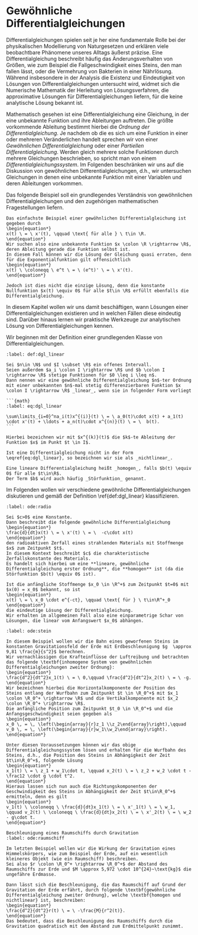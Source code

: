 Gewöhnliche Differentialgleichungen
============================

Differentialgleichungen spielen seit je her eine fundamentale Rolle bei der physikalischen Modellierung von Naturgesetzen und erklären viele beobachtbare Phänomene unseres Alltags äußerst präzise.
Eine Differentialgleichung beschreibt häufig das Änderungsverhalten von Größen, wie zum Beispiel die Fallgeschwindigkeit eines Steins, den man fallen lässt, oder die Vermehrung von Bakterien in einer Nährlösung.
Während insbesondere in der Analysis die Existenz und Eindeutigkeit von Lösungen von Differentialgleichungen untersucht wird, widmet sich die Numerische Mathematik der Herleitung von Lösungsverfahren, die approximative Lösungen für Differentialgleichungen liefern, für die keine analytische Lösung bekannt ist.

Mathematisch gesehen ist eine Differentialgleichung eine Gleichung, in der eine unbekannte Funktion und ihre Ableitungen auftreten.
Die größte vorkommende Ableitung bestimmt hierbei die _Ordnung der Differentialgleichung_. Je nachdem ob die es sich um eine Funktion in einer oder mehreren Veränderlichen handelt sprechen wir von einer _Gewöhnlichen Differentialgleichung_ oder einer _Partiellen Differentialgleichung_.
Werden gleich mehrere solche Funktionen durch mehrere Gleichungen beschrieben, so spricht man von einem _Differentialgleichungssystem_.
Im Folgenden beschränken wir uns auf die Diskussion von gewöhnlichen Differentialgleichungen, d.h., wir untersuchen Gleichungen in denen eine unbekannte Funktion mit einer Variablen und deren Ableitungen vorkommen.

Das folgende Beispiel soll ein grundlegendes Verständnis von gewöhnlichen Differentialgleichungen und den zugehörigen mathematischen Fragestellungen liefern.

````{prf:example}
Das einfachste Beispiel einer gewöhnlichen Differentialgleichung ist gegeben durch
\begin{equation*}
x(t) \ = \ x'(t), \qquad \text{ für alle } \ t\in \R.
\end{equation*}
Wir suchen also eine unbekannte Funktion $x \colon \R \rightarrow \R$, deren Ableitung gerade die Funktion selbst ist.
In diesem Fall können wir die Lösung der Gleichung quasi erraten, denn für die Exponentialfunktion gilt offensichtlich 
\begin{equation*}
x(t) \ \coloneqq \ e^t \ = \ (e^t)' \ = \ x'(t).
\end{equation*}

Jedoch ist dies nicht die einzige Lösung, denn die konstante Nullfunktion $x(t) \equiv 0$ für alle $t\in \R$ erfüllt ebenfalls die Differentialgleichung.
````

In diesem Kapitel wollen wir uns damit beschäftigen, wann Lösungen einer Differentialgleichungen existieren und in welchen Fällen diese eindeutig sind.
Darüber hinaus lernen wir praktische Werkzeuge zur analytischen Lösung von Differentialgleichungen kennen.

Wir beginnen mit der Definition einer grundlegenden Klasse von Differentialgleichungen.

````{prf:definition} Lineare Differentialgleichung
:label: def:dgl_linear

Sei $n\in \N$ und $I \subset \R$ ein offenes Intervall.
Seien außerdem $a_i \colon I \rightarrow \R$ und $b \colon I \rightarrow \R$ stetige Funktionen für $0 \leq i \leq n$.
Dann nennen wir eine gewöhnliche Differentialgleichung $n$-ter Ordnung mit einer unbekannten $n$-mal stetig differenzierbaren Funktion $x \colon I \rightarrow \R$ _linear_, wenn sie in folgender Form vorliegt

```{math}
:label: eq:dgl_linear

\sum\limits_{i=0}^na_i(t)x^{(i)}(t) \ = \ a_0(t)\cdot x(t) + a_1(t) \cdot x'(t) + \ldots + a_n(t)\cdot x^{(n)}(t) \ = \  b(t).
```

Hierbei bezeichnen wir mit $x^{(k)}(t)$ die $k$-te Ableitung der Funktion $x$ im Punkt $t \in I$.

Ist eine Differentialgleichung nicht in der Form \eqref{eq:dgl_linear}, so bezeichnen wir sie als _nichtlinear_.

Eine lineare Differentialgleichung heißt _homogen_, falls $b(t) \equiv 0$ für alle $t\in\R$.
Der Term $b$ wird auch häufig _Störfunktion_ genannt.
````

Im Folgenden wollen wir verschiedene gewöhnliche Differentialgleichungen diskutieren und gemäß der Definition \ref{def:dgl_linear} klassifizieren.

````{prf:example} Radioaktiver Zerfall
:label: ode:radio

Sei $c>0$ eine Konstante. 
Dann beschreibt die folgende gewöhnliche Differentialgleichung
\begin{equation*}
\frac{d}{dt}x(t) \ = \ x'(t) \ = \  -c\cdot x(t)
\end{equation*}
den radioaktiven Zerfall eines strahlenden Materials mit Stoffmenge $x$ zum Zeitpunkt $t$.
In diesem Kontext beschreibt $c$ die charakteristische Zerfallskonstante des Materials.
Es handelt sich hierbei um eine **lineare, gewöhnliche Differentialgleichung erster Ordnung**, die **homogen** ist (da die Störfunktion $b(t) \equiv 0$ ist).

Ist die anfängliche Stoffmenge $x_0 \in \R^+$ zum Zeitpunkt $t=0$ mit $x(0) = x_0$ bekannt, so ist
\begin{equation*}
x(t) \ = \ x_0 \cdot e^{-ct}, \qquad \text{ für } \ t\in\R^+_0
\end{equation*}
die eindeutige Lösung der Differentialgleichung.
Wir erhalten im allgemeinen Fall also eine einparametrige Schar von Lösungen, die linear vom Anfangswert $x_0$ abhängen.
````

````{prf:example} Steinwurf
:label: ode:stein

In diesem Beispiel wollen wir die Bahn eines geworfenen Steins im konstanten Gravitationsfeld der Erde mit Erdbeschleunigung $g  \approx 9,81 \frac{m}{s^2}$ berechnen.
Wir vernachlässigen die Krafteinflüsse der Luftreibung und betrachten das folgende \textbf{inhomogene System von gewöhnlichen Differentialgleichungen zweiter Ordnung}:
\begin{equation*}
\frac{d^2}{dt^2}x_1(t) \ = \ 0,\qquad \frac{d^2}{dt^2}x_2(t) \ = \ -g.
\end{equation*}
Wir bezeichnen hierbei die Horizontalkomponente der Position des Steins entlang der Wurfbahn zum Zeitpunkt $t \in \R_0^+$ mit $x_1 \colon \R_0^+ \rightarrow \R$ und die Vertikalkomponente mit $x_2 \colon \R_0^+ \rightarrow \R$. 
Die anfängliche Position zum Zeitpunkt $t_0 \in \R_0^+$ und die Anfangsgeschwindigkeit seien gegeben als
\begin{equation*}
x_0 \, = \, \left(\begin{array}{r}z_1 \\z_2\end{array}\right),\qquad v_0 \, = \, \left(\begin{array}{r}w_1\\w_2\end{array}\right).
\end{equation*}

Unter diesen Voraussetzungen können wir das obige Differentialgleichungssystem lösen und erhalten für die Wurfbahn des Steins, d.h., die Position des Steins in Abhängigkeit der Zeit $t\in\R_0^+$, folgende Lösung
\begin{equation*}
x_1(t) \ = \ z_1 + w_1\cdot t, \qquad x_2(t) \ = \ z_2 + w_2 \cdot t - \frac12 \cdot g \cdot t^2.
\end{equation*}
Hieraus lassen sich nun auch die Richtungskomponenten der Geschwindigkeit des Steins in Abhängigkeit der Zeit $t\in\R_0^+$ ermitteln, denn es gilt
\begin{equation*}
v_1(t) \ \coloneqq \ \frac{d}{dt}x_1(t) \ = \ x'_1(t) \ = \ w_1, \qquad v_2(t) \ \coloneqq \ \frac{d}{dt}x_2(t) \ = \ x'_2(t) \ = \ w_2 - g\cdot t.
\end{equation*}
````

````{prf:example}
Beschleunigung eines Raumschiffs durch Gravitation
:label: ode:raumschiff

Im letzten Beispiel wollen wir die Wirkung der Gravitation eines Himmelskörpers, wie zum Beispiel der Erde, auf ein wesentlich kleineres Objekt (wie ein Raumschiff) beschreiben. 
Sei also $r \colon \R_0^+ \rightarrow \R_0^+$ der Abstand des Raumschiffs zur Erde und $M \approx 5,972 \cdot 10^{24}~\text{kg}$ die ungefähre Erdmasse.

Dann lässt sich die Beschleunigung, die das Raumschiff auf Grund der Gravitation der Erde erfährt, durch folgende \textbf{gewöhnliche Differentialgleichung zweiter Ordnung}, welche \textbf{homogen und nichtlinear} ist, beschreiben:
\begin{equation*}
\frac{d^2}{dt^2}r(t) \ = \ -\frac{M}{r^2(t)}.
\end{equation*}
Das bedeutet, dass die Beschleunigung des Raumschiffs durch die Gravitation quadratisch mit dem Abstand zum Erdmittelpunkt zunimmt.
````
